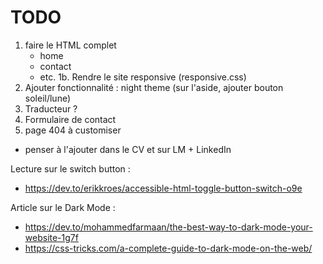 # TODO 

1. faire le HTML complet
	- home
	- contact
	- etc.
1b. Rendre le site responsive (responsive.css)
2. Ajouter fonctionnalité : night theme (sur l'aside, ajouter bouton soleil/lune)
3. Traducteur ?
4. Formulaire de contact
5. page 404 à customiser

+ penser à l'ajouter dans le CV et sur LM + LinkedIn


Lecture sur le switch button : 
- https://dev.to/erikkroes/accessible-html-toggle-button-switch-o9e

Article sur le Dark Mode : 
- https://dev.to/mohammedfarmaan/the-best-way-to-dark-mode-your-website-1g7f
- https://css-tricks.com/a-complete-guide-to-dark-mode-on-the-web/
